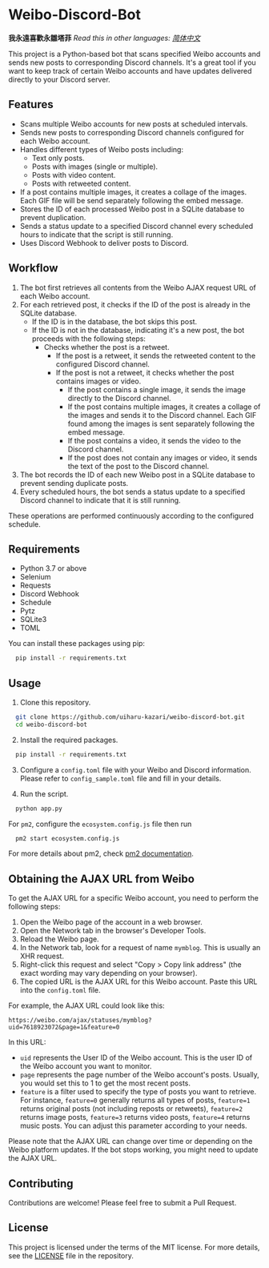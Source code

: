 # Weibo-Discord-Bot
<!-- <h1 style="color:pink;">我永遠喜歡永雛塔菲</h1> -->
**我永遠喜歡永雛塔菲**
*Read this in other languages: [简体中文](README.zh-CN.md)*

This project is a Python-based bot that scans specified Weibo accounts and sends new posts to corresponding Discord channels. It's a great tool if you want to keep track of certain Weibo accounts and have updates delivered directly to your Discord server.

## Features

* Scans multiple Weibo accounts for new posts at scheduled intervals.
* Sends new posts to corresponding Discord channels configured for each Weibo account.
* Handles different types of Weibo posts including:
  * Text only posts.
  * Posts with images (single or multiple).
  * Posts with video content.
  * Posts with retweeted content.
* If a post contains multiple images, it creates a collage of the images. Each GIF file will be send separately following the embed message.
* Stores the ID of each processed Weibo post in a SQLite database to prevent duplication.
* Sends a status update to a specified Discord channel every scheduled hours to indicate that the script is still running.
* Uses Discord Webhook to deliver posts to Discord.

## Workflow

1. The bot first retrieves all contents from the Weibo AJAX request URL of each Weibo account.
2. For each retrieved post, it checks if the ID of the post is already in the SQLite database.
   * If the ID is in the database, the bot skips this post.
   * If the ID is not in the database, indicating it's a new post, the bot proceeds with the following steps:
     * Checks whether the post is a retweet.
       * If the post is a retweet, it sends the retweeted content to the configured Discord channel.
       * If the post is not a retweet, it checks whether the post contains images or video.
         * If the post contains a single image, it sends the image directly to the Discord channel.
         * If the post contains multiple images, it creates a collage of the images and sends it to the Discord channel. Each GIF found among the images is sent separately following the embed message.
         * If the post contains a video, it sends the video to the Discord channel.
         * If the post does not contain any images or video, it sends the text of the post to the Discord channel.
3. The bot records the ID of each new Weibo post in a SQLite database to prevent sending duplicate posts.
4. Every scheduled hours, the bot sends a status update to a specified Discord channel to indicate that it is still running.

These operations are performed continuously according to the configured schedule.

## Requirements

* Python 3.7 or above
* Selenium
* Requests
* Discord Webhook
* Schedule
* Pytz
* SQLite3
* TOML

You can install these packages using pip:
```bash
  pip install -r requirements.txt
```

## Usage

1. Clone this repository.

```bash
  git clone https://github.com/uiharu-kazari/weibo-discord-bot.git
  cd weibo-discord-bot
```

2. Install the required packages.

```bash
  pip install -r requirements.txt
```

3. Configure a `config.toml` file with your Weibo and Discord information. Please refer to `config_sample.toml` file and fill in your details.
   
4. Run the script.

```bash
  python app.py
```

For `pm2`, configure the `ecosystem.config.js` file then run
```bash
  pm2 start ecosystem.config.js
```
For more details about pm2, check [pm2 documentation](https://pm2.keymetrics.io/docs/usage/quick-start/).

## Obtaining the AJAX URL from Weibo

To get the AJAX URL for a specific Weibo account, you need to perform the following steps:

1. Open the Weibo page of the account in a web browser.
2. Open the Network tab in the browser's Developer Tools.
3. Reload the Weibo page.
4. In the Network tab, look for a request of name `mymblog`. This is usually an XHR request.
5. Right-click this request and select "Copy > Copy link address" (the exact wording may vary depending on your browser).
6. The copied URL is the AJAX URL for this Weibo account. Paste this URL into the `config.toml` file.

For example, the AJAX URL could look like this: 

```url
https://weibo.com/ajax/statuses/mymblog?uid=7618923072&page=1&feature=0
```

In this URL:

* `uid` represents the User ID of the Weibo account. This is the user ID of the Weibo account you want to monitor.
* `page` represents the page number of the Weibo account's posts. Usually, you would set this to 1 to get the most recent posts.
* `feature` is a filter used to specify the type of posts you want to retrieve. For instance, `feature=0` generally returns all types of posts, `feature=1` returns original posts (not including reposts or retweets), `feature=2` returns image posts, `feature=3` returns video posts, `feature=4` returns music posts. You can adjust this parameter according to your needs.

Please note that the AJAX URL can change over time or depending on the Weibo platform updates. If the bot stops working, you might need to update the AJAX URL.


## Contributing
Contributions are welcome! Please feel free to submit a Pull Request.

## License

This project is licensed under the terms of the MIT license. For more details, see the [LICENSE](LICENSE) file in the repository.